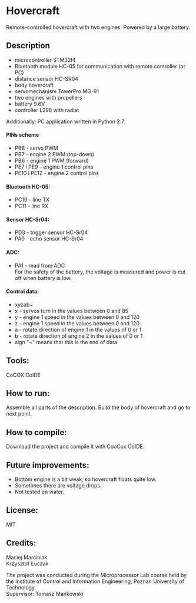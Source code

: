# Hovercraft
Remote-controlled hovercraft with two engines. Powered by a large battery.


## Description
- microcontroller STM32f4
- Bluetooth module HC-05 for communication with remote controller (or PC)
- distance sensor HC-SR04
- body hovercraft
- servomechanism TowerPro MG-91
- two engines with propellers
- battery 9.6V
- controller L298 with radiat

Additionally: PC application written in Python 2.7.

#### PINs scheme
- PB8 - servo PWM 
- PB7 - engine 2 PWM (top-down)
- PB6 - engine 1 PWM (forward)
- PE7 i PE9 - engine 1 control pins
- PE10 i PE12 - engine 2 control pins

#### Bluetooth HC-05:
- PC10 - line TX
- PC11 - line RX

#### Sensor HC-Sr04:
- PD3 - trigger sensor HC-Sr04
- PA0 - echo sensor HC-Sr04

#### ADC:
- PA1 - read from ADC<br />
For the safety of the battery, the voltage is measured and power is cut off when battery is low.

#### Control data:
- xyzab~
- x - servos turn in the values between 0 and 85
- y - engine 1 speed in the values between 0 and 120
- z - engine 1 speed in the values between 0 and 120
- a - rotate direction of engine 1 in the values of 0 or 1
- b - rotate direction of engine 2 in the values of 0 or 1
- sign "~" means that this is the end of data

## Tools:

CoCOX CoIDE

## How to run:

Assemble all parts of the description. Build the body of hovercraft and go to next point.

## How to compile:

Download the project and compile it with CooCox CoIDE.

## Future improvements:

- Bottom engine is a bit weak, so hovercraft floats quite low.
- Sometimes there are voltage drops.
- Not tested on water.

## License:

MIT

## Credits:

Maciej Marciniak<br />
Krzysztof Łuczak

The project was conducted during the Microprocessor Lab course held by the Institute of Control and Information Engineering, Poznan University of Technology.<br />
Supervisor: Tomasz Mańkowski
